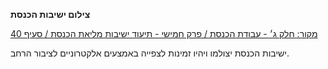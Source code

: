 **צילום ישיבות הכנסת**

[מקור: חלק ג׳ - עבודת הכנסת / פרק חמישי - תיעוד ישיבות מליאת הכנסת / סעיף 40](https://he.wikisource.org/wiki/תקנון_הכנסת#סעיף_40)

ישיבות הכנסת יצולמו ויהיו זמינות לצפייה באמצעים אלקטרוניים לציבור הרחב.